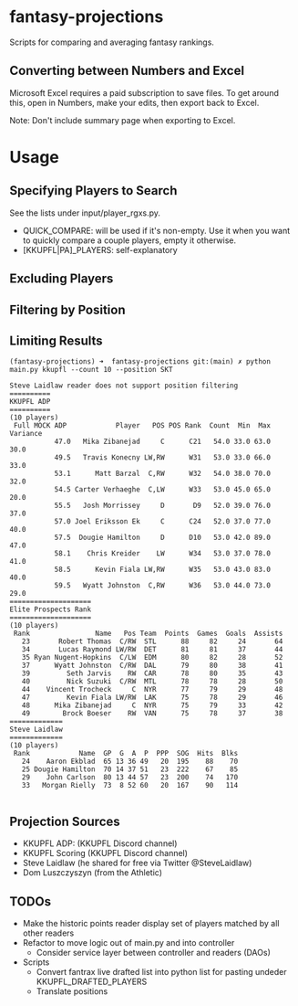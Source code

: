 # fantasy-projections

Scripts for comparing and averaging fantasy rankings.

## Converting between Numbers and Excel

Microsoft Excel requires a paid subscription to save files.  To get around this, open in Numbers, make your edits, then export back to Excel.

Note: Don't include summary page when exporting to Excel.

# Usage

## Specifying Players to Search

See the lists under input/player_rgxs.py.
- QUICK_COMPARE: will be used if it's non-empty. Use it when you want to quickly compare a couple players, empty it otherwise.
- [KKUPFL|PA]_PLAYERS: self-explanatory

## Excluding Players

## Filtering by Position

## Limiting Results

```
(fantasy-projections) ➜  fantasy-projections git:(main) ✗ python main.py kkupfl --count 10 --position SKT

Steve Laidlaw reader does not support position filtering
==========
KKUPFL ADP
==========
(10 players)
 Full MOCK ADP            Player   POS POS Rank  Count  Min  Max  Variance
           47.0   Mika Zibanejad     C      C21   54.0 33.0 63.0      30.0
           49.5   Travis Konecny LW,RW      W31   53.0 33.0 66.0      33.0
           53.1      Matt Barzal  C,RW      W32   54.0 38.0 70.0      32.0
           54.5 Carter Verhaeghe  C,LW      W33   53.0 45.0 65.0      20.0
           55.5   Josh Morrissey     D       D9   52.0 39.0 76.0      37.0
           57.0 Joel Eriksson Ek     C      C24   52.0 37.0 77.0      40.0
           57.5  Dougie Hamilton     D      D10   53.0 42.0 89.0      47.0
           58.1    Chris Kreider    LW      W34   53.0 37.0 78.0      41.0
           58.5      Kevin Fiala LW,RW      W35   53.0 43.0 83.0      40.0
           59.5   Wyatt Johnston  C,RW      W36   53.0 44.0 73.0      29.0
====================
Elite Prospects Rank
====================
(10 players)
 Rank                Name   Pos Team  Points  Games  Goals  Assists
   23       Robert Thomas  C/RW  STL      88     82     24       64
   34       Lucas Raymond LW/RW  DET      81     81     37       44
   35 Ryan Nugent-Hopkins  C/LW  EDM      80     82     28       52
   37      Wyatt Johnston  C/RW  DAL      79     80     38       41
   39         Seth Jarvis    RW  CAR      78     80     35       43
   40         Nick Suzuki  C/RW  MTL      78     78     28       50
   44    Vincent Trocheck     C  NYR      77     79     29       48
   47         Kevin Fiala LW/RW  LAK      75     78     29       46
   48      Mika Zibanejad     C  NYR      75     79     33       42
   49        Brock Boeser    RW  VAN      75     78     37       38
=============
Steve Laidlaw
=============
(10 players)
 Rank            Name  GP  G  A  P  PPP  SOG  Hits  Blks
   24    Aaron Ekblad  65 13 36 49   20  195    88    70
   25 Dougie Hamilton  70 14 37 51   23  222    67    85
   29    John Carlson  80 13 44 57   23  200    74   170
   33   Morgan Rielly  73  8 52 60   20  167    90   114
 

```


## Projection Sources

- KKUPFL ADP: (KKUPFL Discord channel)
- KKUPFL Scoring (KKUPFL Discord channel)
- Steve Laidlaw (he shared for free via Twitter @SteveLaidlaw)
- Dom Luszczyszyn (from the Athletic)

## TODOs

- Make the historic points reader display set of players matched by all other readers
- Refactor to move logic out of main.py and into controller
  - Consider service layer between controller and readers (DAOs)
- Scripts
  - Convert fantrax live drafted list into python list for pasting undeder KKUPFL_DRAFTED_PLAYERS
  - Translate positions 
